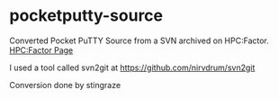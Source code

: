 # pocketputty-source
Converted Pocket PuTTY Source from a SVN archived on HPC:Factor.
[HPC:Factor Page](https://www.hpcfactor.com/scl/1039/Ale_Berka/PocketPuTTY/version_20070228?page=download)

I used a tool called svn2git at https://github.com/nirvdrum/svn2git

Conversion done by stingraze
